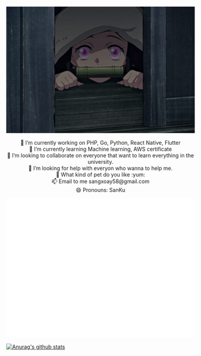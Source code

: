![](dfb328b07a6755ec8320af4881da4e6d.gif)

<div align="center">
<div align="center"> 🔭 I’m currently working on PHP, Go, Python, React Native, Flutter </div>
<div align="center"> 🌱 I’m currently learning Machine learning, AWS certificate </div>
<div align="center"> 👯 I’m looking to collaborate on everyone that want to learn everything in the university. </div>
<div align="center"> 🤔 I’m looking for help with everyon who wanna to help me. </div>
<div align="center"> 💬 What kind of pet do you like :yum: </div>
<div align="center"> 📫 Email to me sangxoay58@gmail.com </div>
<div align="center"> 😄 Pronouns: SanKu </div>
</div>

![Metrics](https://github.com/untilyou58/untilyou58/blob/master/github-metrics.svg)

[![Anurag's github stats](https://github-readme-stats.vercel.app/api?username=anuraghazra)](https://github.com/anuraghazra/github-readme-stats)
